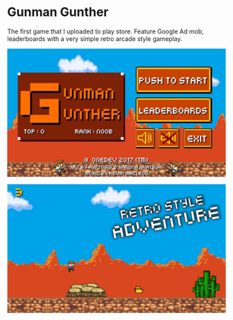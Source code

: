 # Gunman Gunther

The first game that I uploaded to play store. Feature Google Ad mob, leaderboards with a very simple retro arcade style gameplay.

![](/Assets/Main.png)

![](/Assets/Game.png)